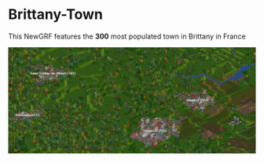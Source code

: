 # **Brittany-Town**

This NewGRF features the **300** most populated town in Brittany in France

![Example](images/Exemple.png)
